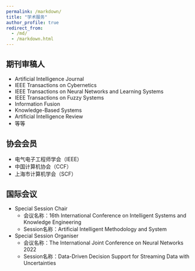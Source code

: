 ```yaml
---
permalink: /markdown/
title: "学术服务"
author_profile: true
redirect_from: 
  - /md/
  - /markdown.html
---
```


## 期刊审稿人

* Artificial Intelligence Journal
* IEEE Transactions on Cybernetics
* IEEE Transactions on Neural Networks and Learning Systems
* IEEE Transactions on Fuzzy Systems
* Information Fusion
* Knowledge-Based Systems
* Artificial Intelligence Review
* 等等

## 协会会员

* 电气电子工程师学会（IEEE）
* 中国计算机协会（CCF）
* 上海市计算机学会（SCF）

## 国际会议

* Special Session Chair
  * 会议名称：16th International Conference on Intelligent Systems and Knowledge Engineering
  * Session名称：Artificial Intelligent Methodology and System
* Special Session Organiser
  * 会议名称：The International Joint Conference on Neural Networks 2022
  * Session名称：Data-Driven Decision Support for Streaming Data with Uncertainties


